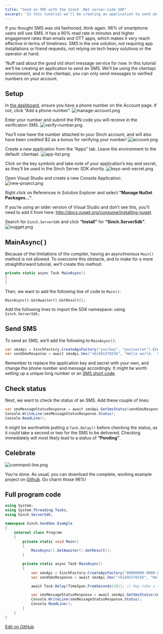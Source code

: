 ```yaml
---
title: "Send an SMS with the Sinch .Net server-side SDK"
excerpt: "In this tutorial we’ll be creating an application to send an SMS. We’ll be using a clientapi environment, and in the clientapi, you can only send messages to verified numbers on your account."
---
```

If you thought SMS was old fashioned, think again. 96% of smartphone users still use SMS. It has a 90% read rate in minutes and higher engagement rates than emails and OTT apps, which makes it very reach effective in terms of timeliness. SMS is the one solution, not requiring app installations or friend requests, not relying on tech heavy solutions or the operator at hand.

’Nuff said about the good old short message service for now. In this tutorial we’ll be creating an application to send an SMS. We’ll be using the clientapi environment, and in the clientapi, you can only send messages to verified numbers on your account.

## Setup

In [the dashboard](https://portal.sinch.com/#/login), ensure you have a phone number on the Account page. If not, click “Add a phone number”.
![manage-account.png](images/20db9b9-manage-account.png)

Enter your number and submit the PIN code you will receive in the verification SMS.
![verify-number.png](images/0a4a666-verify-number.png)

You’ll now have the number attached to your Sinch account, and will also have been credited $2 as a bonus for verifying your number\!
![account.png](images/2d986e5-account.png)

Create a new application from the “Apps” tab. Leave the environment to the default: clientapi.
![app-list.png](images/1a848dc-app-list.png)

Click on the key symbols and take note of your application’s key and secret, as they’ll be used in the Sinch Server SDK shortly.
![keys-and-secret.png](images/7ba3076-keys-and-secret.png)

Open Visual Studio and create a new Console Application:
![new-project.png](images/b389852-new-project.png)

Right click on References in Solution Explorer and select **“Manage NuGet Packages…”**.

If you’re using an older version of Visual Studio and don’t see this, you’ll need to add it from here: <http://docs.nuget.org/consume/installing-nuget>.

Search for `Sinch.ServerSdk` and click **“Install”** for **“Sinch.ServerSdk”**.
![nugget.png](images/80117cf-nugget.png)

## MainAsync( ) 
Because of the limitations of the compiler, having an asynchronous `Main()` method is not allowed. To overcome this obstacle, and to make for a more straightforward tutorial, we’ll create this method:

```csharp
private static async Task MainAsync()
{
}
```

Then, we want to add the following line of code to `Main()`:

`MainAsync().GetAwaiter().GetResult();`

Add the following lines to import the SDK namespace: using `Sinch.ServerSdk;`

## Send SMS

To send an SMS, we’ll add the following to `MainAsync()`:

```csharp
var smsApi = SinchFactory.CreateApiFactory("yourkey", "yoursecret").CreateSmsApi();
var sendSmsResponse = await smsApi.Sms("+61491570156", "Hello world.  Sinch SMS here.").Send();
```

Remember to replace the application key and secret with your own, and change the phone number and message accordingly. It might be worth setting up a unique long number or an [SMS short code](https://www.sinch.com/products/messaging/numbers/short-codes/).

## Check status 
Next, we want to check the status of an SMS. Add these couple of lines:

```csharp
var smsMessageStatusResponse = await smsApi.GetSmsStatus(sendSmsResponse.MessageId);
Console.WriteLine(smsMessageStatusResponse.Status);
Console.ReadLine(); 
```

It might be worthwhile putting a `Task.Delay()` before checking the status, as it could take a second or two for the SMS to be delivered. Checking immediately will most likely lead to a status of **“Pending”**.

## Celebrate
![command-line.png](images/99ae63b-command-line.png)

You’re done. As usual, you can download the complete, working example project on [Github](https://github.com/sinch/nuget-serversdk-tutorial). Go charm those 96%\!

## Full program code

```csharp
using System;
using System.Threading.Tasks;
using Sinch.ServerSdk;

namespace Sinch.SendSms.Example
{
    internal class Program
    {
        private static void Main()
        {
            MainAsync().GetAwaiter().GetResult();
        }

        private static async Task MainAsync()
        {
            var smsApi = SinchFactory.CreateApiFactory("00000000-0000-0000-0000-000000000000", "AAAAAAAAAAAAAAAAAAAAAA==").CreateSmsApi();
            var sendSmsResponse = await smsApi.Sms("+61491570156", "Hello world.  Sinch SMS here.").Send();

            await Task.Delay(TimeSpan.FromSeconds(10)); // May take a second or two to be delivered.

            var smsMessageStatusResponse = await smsApi.GetSmsStatus(sendSmsResponse.MessageId);
            Console.WriteLine(smsMessageStatusResponse.Status);
            Console.ReadLine();
        }
    }
}
```

<a class="edit-on-github" target="_blank" href="https://github.com/sinch/docs/blob/master/docs/tutorials/net/send-an-sms-with-the-sinch-net-server-side-sdk.md">Edit on GitHub</a>